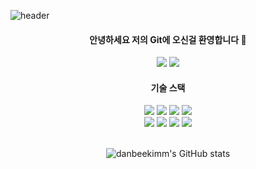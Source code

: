 
<!--
**danbeekimm/danbeekimm** is a ✨ _special_ ✨ repository because its `README.md` (this file) appears on your GitHub profile.

Here are some ideas to get you started:

- 🔭 I’m currently working on ...
- 🌱 I’m currently learning ...
- 👯 I’m looking to collaborate on ...
- 🤔 I’m looking for help with ...
- 💬 Ask me about ...
- 📫 How to reach me: ...
- 😄 Pronouns: ...
- ⚡ Fun fact: ...
-->

![header](https://capsule-render.vercel.app/api?type=waving&color=0:EEFF00,100:a82da8&height=300&section=header&text=DanBee's_GitHub&animation=fadeIn)

<div align=center>   
  <h4>안녕하세요 저의 Git에 오신걸 환영합니다 👋</h4>

<a href="https://velog.io/@danbeekimm"><img src="https://img.shields.io/badge/Velog-3DDC84?style=flat-square&logo=Blogger&logoColor=white"/></a>
<a href="https://hits.seeyoufarm.com"><img src="https://hits.seeyoufarm.com/api/count/incr/badge.svg?url=https%3A%2F%2Fwww.instagram.com%2Fkdb.__.97&count_bg=%23E4E4E4&title_bg=%23D86666&icon=instagram.svg&icon_color=%23E7E7E7&title=Instagram&edge_flat=false"/></a>
<br/>

  <h4>기술 스택</h4>

<img src="https://img.shields.io/badge/JavaScript-F7DF1E?style=for-the-badge&logo=JavaScript&logoColor=white">
<img src="https://img.shields.io/badge/MySQL-4479A1?style=for-the-badge&logo=MySQL&logoColor=white">
<img src="https://img.shields.io/badge/Java-FC4C02?style=for-the-badge&logo=Spring Boot&logoColor=white">
<img src="https://img.shields.io/badge/Spring Boot-6DB33F?style=for-the-badge&logo=Java&logoColor=white"><br/>
<img src="https://img.shields.io/badge/React-61DAFB?style=for-the-badge&logo=React&logoColor=white">
<img src="https://img.shields.io/badge/Oracle-F80000?style=for-the-badge&logo=Oracle&logoColor=white">
<img src="https://img.shields.io/badge/Spring-6DB33F?style=for-the-badge&logo=Spring&logoColor=white">
  <img src="https://img.shields.io/badge/Figma-F24E1E?style=for-the-badge&logo=Figma&logoColor=white">
<br/><br/>
  
![danbeekimm's GitHub stats](https://github-readme-stats.vercel.app/api?username=danbeekimm&show_icons=true&theme=dracula)
  
  
</div>


